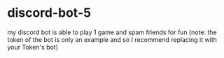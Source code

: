 # discord-bot-5
my discord bot is able to play 1 game and spam friends for fun
(note: the token of the bot is only an example and so I recommend replacing it with your Token's bot)
